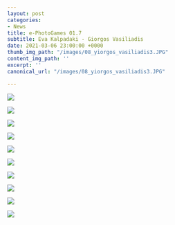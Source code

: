 ```yaml
---
layout: post
categories:
- News
title: e-PhotoGames 01.7
subtitle: Eva Kalpadaki - Giorgos Vasiliadis
date: 2021-03-06 23:00:00 +0000
thumb_img_path: "/images/08_yiorgos_vasiliadis3.JPG"
content_img_path: ''
excerpt: ''
canonical_url: "/images/08_yiorgos_vasiliadis3.JPG"

---
```

![](/images/01_kalpadaki.jpg)

![](/images/02_yiorgos_vasiliadis.JPG)

![](/images/03_kalpadaki.jpg)

![](/images/04_yiorgos_vasiliadis.JPG)

![](/images/05_kalpadaki.jpg)

![](/images/06_yiorgos_vasiliadis-3.JPG)

![](/images/07_kalpadaki.jpg)

![](/images/08_yiorgos_vasiliadis3.JPG)

![](/images/09_kalpadaki.jpg)

![](/images/10_yiorgos_vasiliadis-4.jpg)